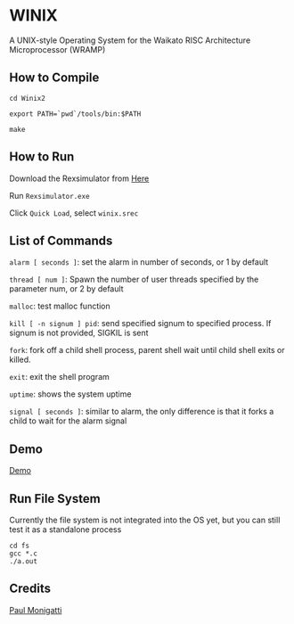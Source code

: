 # WINIX
A UNIX-style Operating System for the Waikato RISC Architecture Microprocessor (WRAMP)

## How to Compile
```cd Winix2```

```export PATH=`pwd`/tools/bin:$PATH```

```make```

## How to Run

Download the Rexsimulator from [Here](https://github.com/halfer53/rexsimulator/releases/tag/2.0.1)

Run ```Rexsimulator.exe```

Click ```Quick Load```, select ```winix.srec```

## List of Commands

```alarm [ seconds ]```: set the alarm in number of seconds, or 1 by default

```thread [ num ]```: Spawn the number of user threads specified by the parameter num, or 2 by default

```malloc```: test malloc function

```kill [ -n signum ] pid```: send specified signum to specified process. If signum is not provided, SIGKIL is sent

```fork```: fork off a child shell process, parent shell wait until child shell exits or killed.

```exit```: exit the shell program

```uptime```: shows the system uptime

```signal [ seconds ]```: similar to alarm, the only difference is that it forks a child to wait for the alarm signal

## Demo

[Demo](https://github.com/halfer53/Winix2/blob/master/docs/demo.md)

## Run File System

Currently the file system is not integrated into the OS yet, but you can still test it as a standalone process

```
cd fs
gcc *.c
./a.out
```

## Credits
[Paul Monigatti](https://nz.linkedin.com/in/paulmonigatti)
